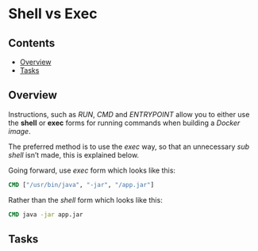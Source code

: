 # Shell vs Exec

<!--TOC_START-->
## Contents
- [Overview](#overview)
- [Tasks](#tasks)

<!--TOC_END-->
## Overview

Instructions, such as *RUN*, *CMD* and *ENTRYPOINT* allow you to either use the **shell** or **exec** forms for running commands when building a *Docker image*. 

The preferred method is to use the *exec* way, so that an unnecessary *sub shell* isn’t made, this is explained below.

Going forward, use *exec* form which looks like this:

```dockerfile
CMD ["/usr/bin/java", "-jar", "/app.jar"]
```

Rather than the *shell* form which looks like this:

```dockerfile
CMD java -jar app.jar
```


## Tasks

